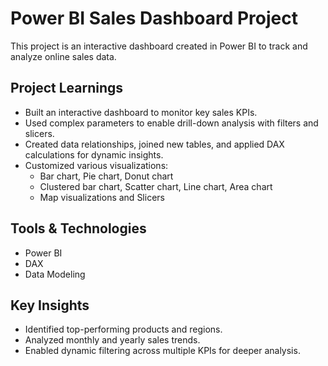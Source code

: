 # Power BI Sales Dashboard Project

This project is an interactive dashboard created in Power BI to track and analyze online sales data.

## Project Learnings
- Built an interactive dashboard to monitor key sales KPIs.
- Used complex parameters to enable drill-down analysis with filters and slicers.
- Created data relationships, joined new tables, and applied DAX calculations for dynamic insights.
- Customized various visualizations:
  - Bar chart, Pie chart, Donut chart
  - Clustered bar chart, Scatter chart, Line chart, Area chart
  - Map visualizations and Slicers

## Tools & Technologies
- Power BI
- DAX
- Data Modeling

## Key Insights
- Identified top-performing products and regions.
- Analyzed monthly and yearly sales trends.
- Enabled dynamic filtering across multiple KPIs for deeper analysis.
